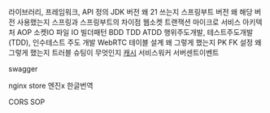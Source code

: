 라이브러리, 프레임워크, API 정의
JDK 버전 왜 21 쓰는지
스프링부트 버전 왜 해당 버전 사용했는지
스프링과 스프링부트의 차이점
웹소켓
트랜잭션
마이크로 서비스 아키텍처
AOP
소켓IO
파일 IO
빌더패턴
BDD TDD ATDD
행위주도개발, 테스트주도개발(TDD), 인수테스트 주도 개발
WebRTC
테이블 설계 왜 그렇게 했는지
PK FK 설정 왜 그렇게 했는지
트러블 슈팅이 무엇인지
[캐시](https://developer-talk.tistory.com/242)
서비스워커
서버센트이벤트

swagger

nginx store 엔진x 한글번역

 CORS
 SOP
